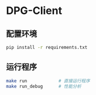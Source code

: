 # DPG-Client

## 配置环境

```bash
pip install -r requirements.txt
```

## 运行程序

```bash
make run			# 直接运行程序
make run_debug 		# 性能分析
```

